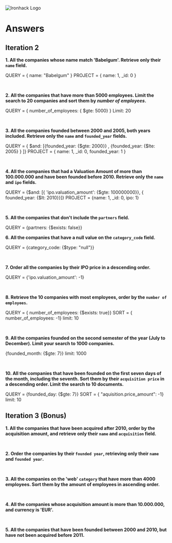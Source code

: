 ![Ironhack Logo](https://i.imgur.com/1QgrNNw.png)

# Answers

## Iteration 2

**1. All the companies whose name match 'Babelgum'. Retrieve only their `name` field.**

<!-- Your Query Goes Here -->

QUERY = { name: "Babelgum" }
PROJECT = { name: 1, \_id: 0 }

<br>

**2. All the companies that have more than 5000 employees. Limit the search to 20 companies and sort them by _number of employees_.**

<!-- Your Query Goes Here -->

QUERY = { number_of_employees: { $gte: 5000} }
Limit: 20

<br>

**3. All the companies founded between 2000 and 2005, both years included. Retrieve only the `name` and `founded_year` fields.**

<!-- Your Query Goes Here -->

QUERY = { $and: [{founded_year: {$gte: 2000}} , {founded_year: {$lte: 2005} } ]}
PROJECT = { name: 1, \_id: 0, founded_year: 1 }

<br>

**4. All the companies that had a Valuation Amount of more than 100.000.000 and have been founded before 2010. Retrieve only the `name` and `ipo` fields.**

<!-- Your Query Goes Here -->

QUERY = {$and: [{ 'ipo.valuation_amount': {$gte: 100000000}}, { founded_year: {$lt: 2010}}]}
PROJECT = {name: 1, \_id: 0, ipo: 1}

<br>

**5. All the companies that don't include the `partners` field.**

<!-- Your Query Goes Here -->

QUERY = {partners: {$exists: false}}
<br>

**6. All the companies that have a null value on the `category_code` field.**

<!-- Your Query Goes Here -->

QUERY = {category_code: {$type: "null"}}

<br>

**7. Order all the companies by their IPO price in a descending order.**

<!-- Your Query Goes Here -->

QUERY = {'ipo.valuation_amount': -1}

<br>

**8. Retrieve the 10 companies with most employees, order by the `number of employees`.**

<!-- Your Query Goes Here -->

QUERY = { number_of_employees: {$exists: true}}
SORT = { number_of_employees: -1}
limit: 10

<br>

**9. All the companies founded on the second semester of the year (July to December). Limit your search to 1000 companies.**

<!-- Your Query Goes Here -->

{founded_month: {$gte: 7}}
limit: 1000

<br>

**10. All the companies that have been founded on the first seven days of the month, including the seventh. Sort them by their `acquisition price` in a descending order. Limit the search to 10 documents.**

<!-- Your Query Goes Here -->

QUERY = {founded_day: {$gte: 7}}
SORT = { "aquisition.price_amount": -1}
limit: 10
<br>

## Iteration 3 (Bonus)

**1. All the companies that have been acquired after 2010, order by the acquisition amount, and retrieve only their `name` and `acquisition` field.**

<!-- Your Query Goes Here -->

<br>

**2. Order the companies by their `founded year`, retrieving only their `name` and `founded year`.**

<!-- Your Query Goes Here -->

<br>

**3. All the companies on the 'web' `category` that have more than 4000 employees. Sort them by the amount of employees in ascending order.**

<!-- Your Query Goes Here -->

<br>

**4. All the companies whose acquisition amount is more than 10.000.000, and currency is 'EUR'.**

<!-- Your Query Goes Here -->

<br>

**5. All the companies that have been founded between 2000 and 2010, but have not been acquired before 2011.**

<!-- Your Query Goes Here -->

<br>
